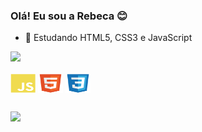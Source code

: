 ### Olá! Eu sou a Rebeca 😊

- 🌱 Estudando HTML5, CSS3 e JavaScript

<div>
  <img height="180em" src="https://github-readme-stats.vercel.app/api/top-langs/?username=rebecanepom&layout=compact&langs_count=16&theme=dracula"/>
</div>

<div style="display: inline_block"><br>
  <img align="center" alt="Beca-Js" height="30" width="40" src="https://raw.githubusercontent.com/devicons/devicon/master/icons/javascript/javascript-plain.svg">
  <img align="center" alt="Beca-HTML" height="30" width="40" src="https://raw.githubusercontent.com/devicons/devicon/master/icons/html5/html5-original.svg">
  <img align="center" alt="Beca-CSS" height="30" width="40" src="https://raw.githubusercontent.com/devicons/devicon/master/icons/css3/css3-original.svg">
</div>

##
<div>
  <a href="https://www.linkedin.com/in/rebeca-nepomuceno-rios-069204277" target="_blank"><img src="https://img.shields.io/badge/-LinkedIn-%230077B5?style=for-the-badge&logo=linkedin&logoColor=white" target="_blank"></a>
</div>

